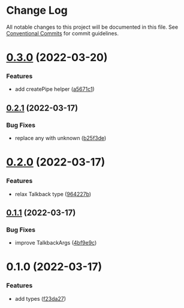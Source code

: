 # Change Log

All notable changes to this project will be documented in this file.
See [Conventional Commits](https://conventionalcommits.org) for commit guidelines.

# [0.3.0](https://github.com/tim-smart/strict-callbag/compare/strict-callbag@0.2.1...strict-callbag@0.3.0) (2022-03-20)


### Features

* add createPipe helper ([a5671c1](https://github.com/tim-smart/strict-callbag/commit/a5671c13601e8fce4b85aff3d959801554a6d56f))





## [0.2.1](https://github.com/tim-smart/strict-callbag/compare/strict-callbag@0.2.0...strict-callbag@0.2.1) (2022-03-17)


### Bug Fixes

* replace any with unknown ([b25f3de](https://github.com/tim-smart/strict-callbag/commit/b25f3deb21aaa531905a9821fcfee59906fce863))





# [0.2.0](https://github.com/tim-smart/strict-callbag/compare/strict-callbag@0.1.1...strict-callbag@0.2.0) (2022-03-17)


### Features

* relax Talkback type ([964227b](https://github.com/tim-smart/strict-callbag/commit/964227b5b87369a928d3bd2f54145cac56cb401a))





## [0.1.1](https://github.com/tim-smart/strict-callbag/compare/strict-callbag@0.1.0...strict-callbag@0.1.1) (2022-03-17)


### Bug Fixes

* improve TalkbackArgs ([4bf9e9c](https://github.com/tim-smart/strict-callbag/commit/4bf9e9c8d199b2de343ab146842cf1db0093f2fb))





# 0.1.0 (2022-03-17)


### Features

* add types ([f23da27](https://github.com/tim-smart/strict-callbag/commit/f23da27d908ea346b31f4d0bf757898dbe3c4f79))
